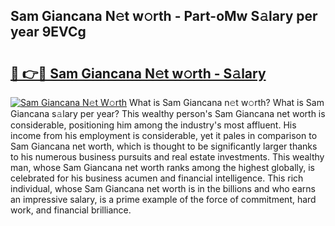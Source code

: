 ## Sam Giancana N𝚎t w𝚘rth - Part-oMw S𝚊lary per year 9EVCg

# <h2><a href="http://gc3yak9.nevu.top/?p=Sam+Giancana">🔗 👉🔴 Sam Giancana N𝚎t w𝚘rth - S𝚊lary</a></h2>

[![Sam Giancana N𝚎t W𝚘rth](https://i.imgur.com/Oavwk0R.jpeg)](http://gc3yak9.nevu.top/?p=Sam+Giancana)
What is Sam Giancana n𝚎t w𝚘rth? What is Sam Giancana s𝚊lary per year?
This wealthy person's Sam Giancana net worth is considerable, positioning him among the industry's most affluent. His income from his employment is considerable, yet it pales in comparison to Sam Giancana net worth, which is thought to be significantly larger thanks to his numerous business pursuits and real estate investments. This wealthy man, whose Sam Giancana net worth ranks among the highest globally, is celebrated for his business acumen and financial intelligence. This rich individual, whose Sam Giancana net worth is in the billions and who earns an impressive salary, is a prime example of the force of commitment, hard work, and financial brilliance.
